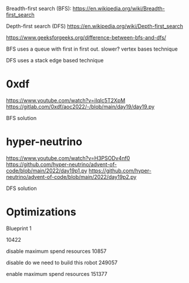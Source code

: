 Breadth-first search (BFS):
https://en.wikipedia.org/wiki/Breadth-first_search


Depth-first search (DFS)
https://en.wikipedia.org/wiki/Depth-first_search


https://www.geeksforgeeks.org/difference-between-bfs-and-dfs/

BFS uses a queue with first in first out. slower?
vertex bases technique

DFS uses a stack
edge based technique


# 0xdf
https://www.youtube.com/watch?v=iIqIc5T2XpM
https://gitlab.com/0xdf/aoc2022/-/blob/main/day19/day19.py

BFS solution

# hyper-neutrino
https://www.youtube.com/watch?v=H3PSODv4nf0
https://github.com/hyper-neutrino/advent-of-code/blob/main/2022/day19p1.py
https://github.com/hyper-neutrino/advent-of-code/blob/main/2022/day19p2.py

DFS solution


# Optimizations

Blueprint 1

10422

disable maximum spend resources
10857

disable do we need to build this robot
249057

enable maximum spend resources
151377

